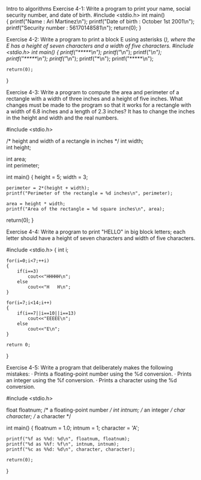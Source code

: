 Intro to algorithms
Exercise 4-1: Write a program to print your name, social security number, and
date of birth.
#include <stdio.h> 
 int main()  
  {
     printf("Name   : Ari Martinez\n"); 
     printf("Date of birth    : October 1st 2001\n"); 
     printf("Security number : 56170148581\n"); 
     return(0); 
  }

Exercise 4-2: Write a program to print a block E using asterisks (*), where the E
has a height of seven characters and a width of five characters.
#include <stdio.h> 
 int main() 
 {
	printf("*****\n");
	printf("*\n");
	printf("*\n");
	printf("*****\n");
	printf("*\n");
	printf("*\n");
	printf("*****\n");

	return(0);
}

Exercise 4-3: Write a program to compute the area and perimeter of a rectangle
with a width of three inches and a height of five inches. What changes must be made
to the program so that it works for a rectangle with a width of 6.8 inches and a
length of 2.3 inches? It has to change the inches in the height and width and the real numbers.

#include <stdio.h> 

/* height and width of a rectangle in inches */
int width;          
int height;         

int area;           
int perimeter;      

int main() {
	height = 5;
	width = 3;

    perimeter = 2*(height + width);
	printf("Perimeter of the rectangle = %d inches\n", perimeter);
	
	area = height * width;
	printf("Area of the rectangle = %d square inches\n", area);

return(0);
}

Exercise 4-4: Write a program to print "HELLO" in big block letters; each letter
should have a height of seven characters and width of five characters.

#include <stdio.h> 
{
    int i;

    for(i=0;i<7;++i)
    {
        if(i==3)
            cout<<"HHHHH\n";
        else
            cout<<"H   H\n";
    }

    for(i=7;i<14;i++)
    {
        if(i==7||i==10||i==13)
            cout<<"EEEEE\n";
        else
            cout<<"E\n";
    }

    return 0;
}


Exercise 4-5: Write a program that deliberately makes the following mistakes:
· Prints a floating-point number using the %d conversion.
· Prints an integer using the %f conversion.
· Prints a character using the %d conversion.

#include <stdio.h>

float floatnum;     /* a floating-point number */
int intnum;         /* an integer */
char character;     /* a character */

int main() {
	floatnum = 1.0;
	intnum = 1;
	character = 'A';

	printf("%f as %%d: %d\n", floatnum, floatnum);
	printf("%d as %%f: %f\n", intnum, intnum);
	printf("%c as %%d: %d\n", character, character);

	return(0);
}
